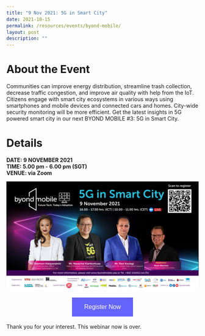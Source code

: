 ```yaml
---
title: "9 Nov 2021: 5G in Smart City"
date: 2021-10-15
permalink: /resources/events/byond-mobile/
layout: post
description: ""
---
```


# About the Event

Communities can improve energy distribution, streamline trash collection, decrease traffic congestion, and improve air quality with help from the IoT. Citizens engage with smart city ecosystems in various ways using smartphones and mobile devices and connected cars and homes. City-wide security monitoring will be more efficient. Get the latest insights in 5G powered smart city in our next BYOND MOBILE #3: 5G in Smart City.

# Details
**DATE: 9 NOVEMBER 2021 <br> 
TIME: 5.00 pm - 6.00 pm   (SGT)<br> 
VENUE: via Zoom**

![Byond Mobile](/images/events/events/Byond_Mobile.jpg)


<style>
#register {
  background-color: #0000ff;
  border: none;
  color: white;
  padding: 16px 32px;
  text-align: center;
  font-size: 16px;
  margin: 4px 2px;
  opacity: 0.6;
  transition: 0.3s;
  display: inline-block;
  text-decoration: none;
  cursor: pointer;
}
</style>

<center><a href="https://bit.ly/3BFnW1E " target="_blank"><button id="register" class="btn">Register Now</button></a></center>

Thank you for your interest. This webinar now is over.